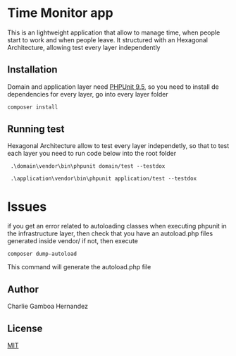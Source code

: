 # Time Monitor app

This is an lightweight application that allow to manage time, when people start to work and when people leave.
It structured with an Hexagonal Architecture, allowing test every layer independently

## Installation

Domain and application layer need [PHPUnit 9.5](https://phpunit.readthedocs.io/en/9.5/), so you need to install de dependencies for every layer, go into every layer folder 

```bash
composer install
```

## Running test
Hexagonal Architecture allow to test every layer independetly, so that to test each layer you need to run code below into the root folder
```
 .\domain\vendor\bin\phpunit domain/test --testdox
```
```
 .\application\vendor\bin\phpunit application/test --testdox
```

# Issues
if you get an error related to autoloading classes when executing phpunit in the infrastructure layer, then check that you have an autoload.php files generated inside vendor/ if not, then execute 
```
composer dump-autoload
```
This command will generate the autoload.php file
## Author
Charlie Gamboa Hernandez

## License
[MIT](https://choosealicense.com/licenses/mit/)